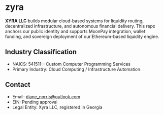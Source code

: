 # zyra

**XYRA LLC** builds modular cloud-based systems for liquidity routing, decentralized infrastructure, and autonomous financial delivery. This repo anchors our public identity and supports MoonPay integration, wallet funding, and sovereign deployment of our Ethereum-based liquidity engine.

## Industry Classification
- NAICS: 541511 – Custom Computer Programming Services
- Primary Industry: Cloud Computing / Infrastructure Automation

## Contact
- Email: diane_norris@outlook.com
- EIN: Pending approval
- Legal Entity: Xyra LLC, registered in Georgia
